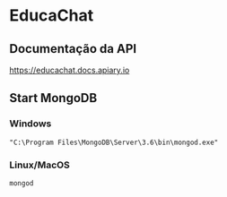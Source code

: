 # EducaChat

## Documentação da API

https://educachat.docs.apiary.io

## Start MongoDB

### Windows

```
"C:\Program Files\MongoDB\Server\3.6\bin\mongod.exe"
```

### Linux/MacOS

```
mongod
```